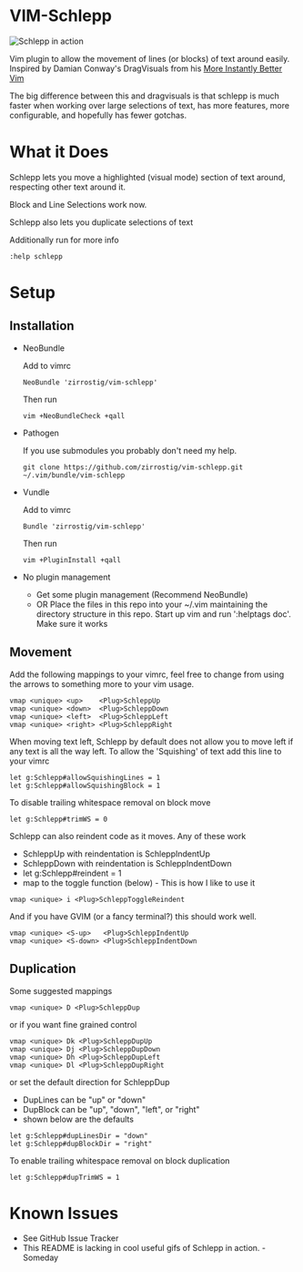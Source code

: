 VIM-Schlepp
===========
![Schlepp in action](schlepp-in-action.gif)

Vim plugin to allow the movement of lines (or blocks) of text around easily.
Inspired by Damian Conway's DragVisuals from his
[More Instantly Better Vim](http://programming.oreilly.com/2013/10/more-instantly-better-vim.html)

The big difference between this and dragvisuals is that schlepp is much faster
when working over large selections of text, has more features, more
configurable, and hopefully has fewer gotchas.

What it Does
============
Schlepp lets you move a highlighted (visual mode) section of text around,
respecting other text around it.

Block and Line Selections work now.

Schlepp also lets you duplicate selections of text

Additionally run for more info
```
:help schlepp
```

Setup
=====

Installation
------------

* NeoBundle

    Add to vimrc
    ```viml
    NeoBundle 'zirrostig/vim-schlepp'
    ```
    Then run
    ```
    vim +NeoBundleCheck +qall
    ```

* Pathogen

    If you use submodules you probably don't need my help.
    ```
    git clone https://github.com/zirrostig/vim-schlepp.git ~/.vim/bundle/vim-schlepp
    ```

* Vundle

    Add to vimrc
    ```viml
    Bundle 'zirrostig/vim-schlepp'
    ```
    Then run
    ```
    vim +PluginInstall +qall
    ```

* No plugin management
    * Get some plugin management (Recommend NeoBundle)
    * OR
    Place the files in this repo into your ~/.vim maintaining the directory
    structure in this repo. Start up vim and run ':helptags doc'. Make sure it
    works


Movement
--------
Add the following mappings to your vimrc, feel free to change from using the
arrows to something more to your vim usage.

```viml
vmap <unique> <up>    <Plug>SchleppUp
vmap <unique> <down>  <Plug>SchleppDown
vmap <unique> <left>  <Plug>SchleppLeft
vmap <unique> <right> <Plug>SchleppRight
```

When moving text left, Schlepp by default does not allow you to move left if any
text is all the way left.
To allow the 'Squishing' of text add this line to your vimrc
```viml
let g:Schlepp#allowSquishingLines = 1
let g:Schlepp#allowSquishingBlock = 1
```

To disable trailing whitespace removal on block move
```viml
let g:Schlepp#trimWS = 0
```

Schlepp can also reindent code as it moves. Any of these work
* SchleppUp with reindentation is SchleppIndentUp
* SchleppDown with reindentation is SchleppIndentDown
* let g:Schlepp#reindent = 1
* map to the toggle function (below) - This is how I like to use it
```viml
vmap <unique> i <Plug>SchleppToggleReindent
```

And if you have GVIM (or a fancy terminal?) this should work well.
```viml
vmap <unique> <S-up>   <Plug>SchleppIndentUp
vmap <unique> <S-down> <Plug>SchleppIndentDown
```

Duplication
-----------
Some suggested mappings
```viml
vmap <unique> D <Plug>SchleppDup
```
or if you want fine grained control
```viml
vmap <unique> Dk <Plug>SchleppDupUp
vmap <unique> Dj <Plug>SchleppDupDown
vmap <unique> Dh <Plug>SchleppDupLeft
vmap <unique> Dl <Plug>SchleppDupRight
```
or set the default direction for SchleppDup
* DupLines can be "up" or "down"
* DupBlock can be "up", "down", "left", or "right"
* shown below are the defaults
```viml
let g:Schlepp#dupLinesDir = "down"
let g:Schlepp#dupBlockDir = "right"
```

To enable trailing whitespace removal on block duplication
```viml
let g:Schlepp#dupTrimWS = 1
```

Known Issues
============
* See GitHub Issue Tracker
* This README is lacking in cool useful gifs of Schlepp in action. - Someday
